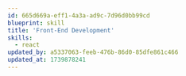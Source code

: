 ```yaml
---
id: 665d669a-eff1-4a3a-ad9c-7d96d0bb99cd
blueprint: skill
title: 'Front-End Development'
skills:
  - react
updated_by: a5337063-feeb-476b-86d0-85dfe861c466
updated_at: 1739878241
---
```

